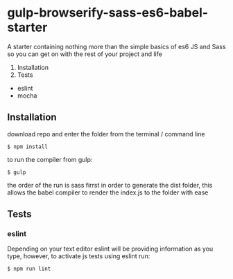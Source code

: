 # gulp-browserify-sass-es6-babel-starter
A starter containing nothing more than the simple basics of es6 JS and Sass so you can get on with the rest of your project and life

1. Installation
2. Tests
  - eslint
  - mocha


## Installation

download repo and enter the folder from the terminal / command line

``` command line
$ npm install
```

to run the compiler from gulp:

``` command line
$ gulp
```

the order of the run is sass firrst in order to generate the dist folder, this allows the babel compiler to render the index.js to the folder with ease


## Tests

### eslint

Depending on your text editor eslint will be providing information as you type,  however, to activate js tests using eslint run:

``` command line
$ npm run lint
```